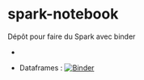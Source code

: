 # spark-notebook

Dépôt pour faire du Spark avec binder

- 

- Dataframes : [![Binder](https://mybinder.org/badge_logo.svg)](https://mybinder.org/v2/gh/MMASSD/spark-notebook.git/HEAD?filepath=dataframes.ipynb)
